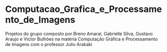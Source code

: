 # Computacao_Grafica_e_Processamento_de_Imagens
Projetos do grupo composto por Breno Amaral, Gabrielle Silva, Gustavo Araujo e Victor Bulhões na matéria Computação Gráfica e Processamento de Imagens com o professor Julio Arakaki
